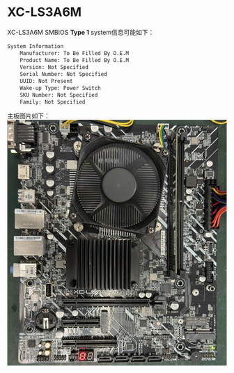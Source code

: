 # XC-LS3A6M

XC-LS3A6M SMBIOS **Type 1** system信息可能如下：
```
System Information
	Manufacturer: To Be Filled By O.E.M
	Product Name: To Be Filled By O.E.M
	Version: Not Specified
	Serial Number: Not Specified
	UUID: Not Present
	Wake-up Type: Power Switch
	SKU Number: Not Specified
	Family: Not Specified
```
主板图片如下：
![image](https://github.com/loongson/Firmware/blob/main/Image/XC-LS3A6M.jpg)
